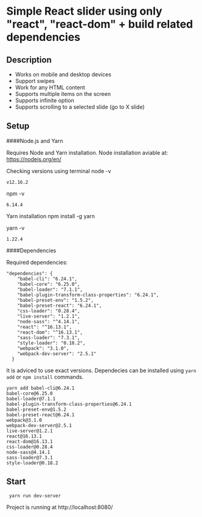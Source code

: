 # Simple React slider using only "react", "react-dom" + build related dependencies

## Description

- Works on mobile and desktop devices
- Support swipes
- Work for any HTML content
- Supports multiple items on the screen
- Supports infinite option
- Supports scrolling to a selected slide (go to X slide)

## Setup

####Node.js and Yarn

Requires Node and Yarn installation.
Node installation aviable at: https://nodejs.org/en/

Checking versions using terminal
node -v
```
v12.16.2
```
npm -v
```
6.14.4
```

Yarn installation
npm install -g yarn

yarn -v
```
1.22.4
```
####Dependencies

Required dependencies:
```
"dependencies": {
    "babel-cli": "6.24.1",
    "babel-core": "6.25.0",
    "babel-loader": "7.1.1",
    "babel-plugin-transform-class-properties": "6.24.1",
    "babel-preset-env": "1.5.2",
    "babel-preset-react": "6.24.1",
    "css-loader": "0.28.4",
    "live-server": "1.2.1",
    "node-sass": "^4.14.1",
    "react": "^16.13.1",
    "react-dom": "^16.13.1",
    "sass-loader": "7.3.1",
    "style-loader": "0.18.2",
    "webpack": "3.1.0",
    "webpack-dev-server": "2.5.1"
  }
 ``` 
It is adviced to use exact versions. Dependecies can be installed using ```yarn add``` or ```npm install``` commands.

```
yarn add babel-cli@6.24.1 
babel-core@6.25.0 
babel-loader@7.1.1 
babel-plugin-transform-class-properties@6.24.1 
babel-preset-env@1.5.2 
babel-preset-react@6.24.1 
webpack@3.1.0 
webpack-dev-server@2.5.1 
live-server@1.2.1 
react@16.13.1 
react-dom@16.13.1 
css-loader@0.28.4 
node-sass@4.14.1 
sass-loader@7.3.1 
style-loader@0.18.2
```
 
 ## Start
 ```
  yarn run dev-server
  ````
  
  Project is running at http://localhost:8080/
